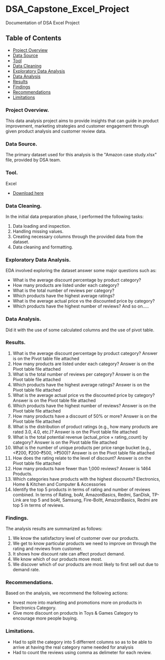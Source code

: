 # DSA_Capstone_Excel_Project
Documentation of DSA Excel Project

## Table of Contents
- [Project Overview](#project-overview)
- [Data Source](#data-source)
- [Tool](#tool)
- [Data Cleaning](#data-cleaning)
- [Exploratory Data Analysis](#exploratory-data-analysis)
- [Data Analysis](#data-analysis)
- [Results](#results)
- [Findings](#findings)
- [Recommendations](#recommendations)
- [Limitations](#limitations)

### Project Overview.

This data analysis project aims to provide insights that can guide in product improvement, marketing strategies and customer engagement through given product analysis and customer review data.

### Data Source.

The primary dataset used for this analysis is the "Amazon case study.xlsx" file, provided by DSA team.

### Tool.

Excel 
- [Download here](https://www.microsoft.com/en-us/microsoft-365/download-office?msockid=0739cabe1905633c0ca7de41184262b6)

### Data Cleaning.

In the initial data preparation phase, I performed the following tasks:

1. Data loading and inspection.
2. Handling missing values.
3. Creating necessary columns through the provided data from the dataset.
4. Data cleaning and formatting.

### Exploratory Data Analysis.

EDA involved exploring the dataset answer some major questions such as:

- What is the average discount percentage by product category?
- How many products are listed under each category?
- What is the total number of reviews per category?
- Which products have the highest average ratings?
- What is the average actual price vs the discounted price by category?
- Which products have the highest number of reviews? 
 And so on.....

### Data Analysis.

Did it with the use of some calculated columns and the use of pivot table.

### Results.
1. What is the average discount percentage by product category? Answer is on the Pivot table file attached
2. How many products are listed under each category? Answer is on the Pivot table file attached
3. What is the total number of reviews per category? Answer is on the Pivot table file attached
4. Which products have the highest average ratings? Answer is on the Pivot table file attached
5. What is the average actual price vs the discounted price by category? Answer is on the Pivot table file attached
6. Which products have the highest number of reviews? Answer is on the Pivot table file attached
7. How many products have a discount of 50% or more? Answer is on the Pivot table file attached
8. What is the distribution of product ratings (e.g., how many products are rated 3.0, 
    4.0, etc.)? Answer is on the Pivot table file attached
9. What is the total potential revenue (actual_price × rating_count) by category? Answer is on the Pivot table file attached
10. What is the number of unique products per price range bucket (e.g., <₹200, 
    ₹200–₹500, >₹500)? Answer is on the Pivot table file attached
11. How does the rating relate to the level of discount? Answer is on the Pivot table file attached
12. How many products have fewer than 1,000 reviews? Answer is 1464 Products.
13. Which categories have products with the highest discounts? Electronics, Home & Kitchen and Computer & Accessories
14. Identify the top 5 products in terms of rating and number of reviews combined. In terms of Rating, boAt, AmazonBasics,        Redmi, SanDisk, TP-Link are top 5 and boAt, Samsung, Fire-Boltt, AmazonBasics, Redmi are top 5 in terms of reviews.

### Findings.

The analysis results are summarized as follows:

1. We know the satisfactory level of customer over our products.
2. We get to know particular products we need to improve on through the rating and reviews from customer.
3. It shows how discount rate can affect product demand.
4. We know which of our products move most.
5. We discover which of our products are most likely to first sell out due to demand rate.

### Recommendations.

Based on the analysis, we recommend the following actions:

- Invest more into marketing and promotions more on products in Electronics Category.
- Give more discount on products in Toys & Games Category to encourage more people buying.

### Limitations.

- Had to split the category into 5 differrent columns so as to be able to arrive at having the real category name needed for    analysis
- Had to count the reviews using comma as delimeter for each review.
